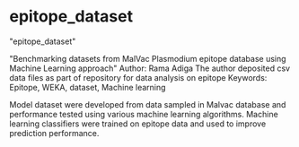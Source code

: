 # epitope_dataset
"epitope_dataset"

"Benchmarking datasets from MalVac Plasmodium epitope database using Machine Learning approach"
Author: Rama Adiga The author deposited csv data files as part of repository for data analysis on epitope 
Keywords: Epitope, WEKA, dataset, Machine learning

Model dataset were developed from data sampled in Malvac database and performance tested using various machine learning algorithms. Machine learning classifiers were trained on  epitope data and used to improve prediction performance.
